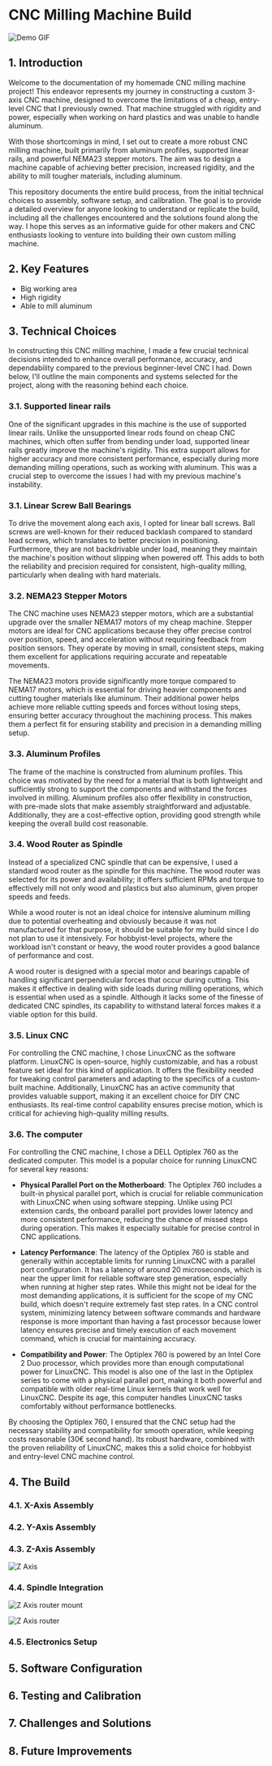 # CNC Milling Machine Build

![Demo GIF](Demo1.gif)

## 1. Introduction
Welcome to the documentation of my homemade CNC milling machine project! This endeavor represents my journey in constructing a custom 3-axis CNC machine, designed to overcome the limitations of a cheap, entry-level CNC that I previously owned. That machine struggled with rigidity and power, especially when working on hard plastics and was unable to handle aluminum.

With those shortcomings in mind, I set out to create a more robust CNC milling machine, built primarily from aluminum profiles, supported linear rails, and powerful NEMA23 stepper motors. The aim was to design a machine capable of achieving better precision, increased rigidity, and the ability to mill tougher materials, including aluminum.

This repository documents the entire build process, from the initial technical choices to assembly, software setup, and calibration. The goal is to provide a detailed overview for anyone looking to understand or replicate the build, including all the challenges encountered and the solutions found along the way. I hope this serves as an informative guide for other makers and CNC enthusiasts looking to venture into building their own custom milling machine.

## 2. Key Features
- Big working area
- High rigidity
- Able to mill aluminum

## 3. Technical Choices
In constructing this CNC milling machine, I made a few crucial technical decisions intended to enhance overall performance, accuracy, and dependability compared to the previous beginner-level CNC I had. Down below, I'll outline the main components and systems selected for the project, along with the reasoning behind each choice.

### 3.1. Supported linear rails
One of the significant upgrades in this machine is the use of supported linear rails. Unlike the unsupported linear rods found on cheap CNC machines, which often suffer from bending under load, supported linear rails greatly improve the machine's rigidity. This extra support allows for higher accuracy and more consistent performance, especially during more demanding milling operations, such as working with aluminum. This was a crucial step to overcome the issues I had with my previous machine's instability.

### 3.1. Linear Screw Ball Bearings
To drive the movement along each axis, I opted for linear ball screws. Ball screws are well-known for their reduced backlash compared to standard lead screws, which translates to better precision in positioning. Furthermore, they are not backdrivable under load, meaning they maintain the machine's position without slipping when powered off. This adds to both the reliability and precision required for consistent, high-quality milling, particularly when dealing with hard materials.

### 3.2. NEMA23 Stepper Motors
The CNC machine uses NEMA23 stepper motors, which are a substantial upgrade over the smaller NEMA17 motors of my cheap machine. Stepper motors are ideal for CNC applications because they offer precise control over position, speed, and acceleration without requiring feedback from position sensors. They operate by moving in small, consistent steps, making them excellent for applications requiring accurate and repeatable movements.

The NEMA23 motors provide significantly more torque compared to NEMA17 motors, which is essential for driving heavier components and cutting tougher materials like aluminum. Their additional power helps achieve more reliable cutting speeds and forces without losing steps, ensuring better accuracy throughout the machining process. This makes them a perfect fit for ensuring stability and precision in a demanding milling setup.

### 3.3. Aluminum Profiles
The frame of the machine is constructed from aluminum profiles. This choice was motivated by the need for a material that is both lightweight and sufficiently strong to support the components and withstand the forces involved in milling. Aluminum profiles also offer flexibility in construction, with pre-made slots that make assembly straightforward and adjustable. Additionally, they are a cost-effective option, providing good strength while keeping the overall build cost reasonable.


### 3.4. Wood Router as Spindle
Instead of a specialized CNC spindle that can be expensive, I used a standard wood router as the spindle for this machine. The wood router was selected for its power and availability; it offers sufficient RPMs and torque to effectively mill not only wood and plastics but also aluminum, given proper speeds and feeds. 

While a wood router is not an ideal choice for intensive aluminum milling due to potential overheating and obviously because it was not manufactured for that purpose, it should be suitable for my build since I do not plan to use it intensively. For hobbyist-level projects, where the workload isn't constant or heavy, the wood router provides a good balance of performance and cost.

A wood router is designed with a special motor and bearings capable of handling significant perpendicular forces that occur during cutting. This makes it effective in dealing with side loads during milling operations, which is essential when used as a spindle. Although it lacks some of the finesse of dedicated CNC spindles, its capability to withstand lateral forces makes it a viable option for this build.

### 3.5. Linux CNC
For controlling the CNC machine, I chose LinuxCNC as the software platform. LinuxCNC is open-source, highly customizable, and has a robust feature set ideal for this kind of application. It offers the flexibility needed for tweaking control parameters and adapting to the specifics of a custom-built machine. Additionally, LinuxCNC has an active community that provides valuable support, making it an excellent choice for DIY CNC enthusiasts. Its real-time control capability ensures precise motion, which is critical for achieving high-quality milling results.

### 3.6. The computer
For controlling the CNC machine, I chose a DELL Optiplex 760 as the dedicated computer. This model is a popular choice for running LinuxCNC for several key reasons:

- **Physical Parallel Port on the Motherboard**: The Optiplex 760 includes a built-in physical parallel port, which is crucial for reliable communication with LinuxCNC when using software stepping. Unlike using PCI extension cards, the onboard parallel port provides lower latency and more consistent performance, reducing the chance of missed steps during operation. This makes it especially suitable for precise control in CNC applications.

- **Latency Performance**: The latency of the Optiplex 760 is stable and generally within acceptable limits for running LinuxCNC with a parallel port configuration. It has a latency of around 20 microseconds, which is near the upper limit for reliable software step generation, especially when running at higher step rates. While this might not be ideal for the most demanding applications, it is sufficient for the scope of my CNC build, which doesn't require extremely fast step rates. In a CNC control system, minimizing latency between software commands and hardware response is more important than having a fast processor because lower latency ensures precise and timely execution of each movement command, which is crucial for maintaining accuracy.

- **Compatibility and Power**: The Optiplex 760 is powered by an Intel Core 2 Duo processor, which provides more than enough computational power for LinuxCNC. This model is also one of the last in the Optiplex series to come with a physical parallel port, making it both powerful and compatible with older real-time Linux kernels that work well for LinuxCNC. Despite its age, this computer handles LinuxCNC tasks comfortably without performance bottlenecks.

By choosing the Optiplex 760, I ensured that the CNC setup had the necessary stability and compatibility for smooth operation, while keeping costs reasonable (30€ second hand). Its robust hardware, combined with the proven reliability of LinuxCNC, makes this a solid choice for hobbyist and entry-level CNC machine control.

## 4. The Build

### 4.1. X-Axis Assembly

### 4.2. Y-Axis Assembly

### 4.3. Z-Axis Assembly
![Z Axis](Z_axis.jpg)

### 4.4. Spindle Integration
![Z Axis router mount](router_mount.jpg)

![Z Axis router](Z_axis_router.jpg)

### 4.5. Electronics Setup

## 5. Software Configuration

## 6. Testing and Calibration

## 7. Challenges and Solutions

## 8. Future Improvements
